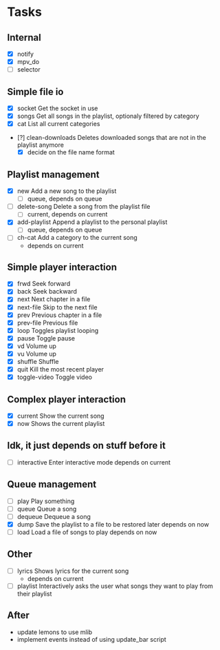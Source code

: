 
# Tasks

## Internal

 - [x] notify
 - [x] mpv_do
 - [ ] selector

## Simple file io

 - [x] socket             Get the socket in use
 - [x] songs              Get all songs in the playlist, optionaly filtered by category
 - [x] cat                List all current categories
 - [?] clean-downloads    Deletes downloaded songs that are not in the playlist anymore
     - [x] decide on the file name format

## Playlist management

 - [x] new                Add a new song to the playlist
     - [ ] queue, depends on queue
 - [ ] delete-song        Delete a song from the playlist file
     - [ ] current, depends on current
 - [x] add-playlist       Append a playlist to the personal playlist
     - [ ] queue, depends on queue
 - [ ] ch-cat             Add a category to the current song
     - depends on current

## Simple player interaction

 - [x] frwd               Seek forward
 - [x] back               Seek backward
 - [x] next               Next chapter in a file
 - [x] next-file          Skip to the next file
 - [x] prev               Previous chapter in a file
 - [x] prev-file          Previous file
 - [x] loop               Toggles playlist looping
 - [x] pause              Toggle pause
 - [x] vd                 Volume up
 - [x] vu                 Volume up
 - [x] shuffle            Shuffle
 - [x] quit               Kill the most recent player
 - [x] toggle-video       Toggle video

## Complex player interaction

 - [x] current            Show the current song
 - [x] now                Shows the current playlist

## Idk, it just depends on stuff before it

 - [ ] interactive        Enter interactive mode
     depends on current

## Queue management
 - [ ] play               Play something
 - [ ] queue              Queue a song
 - [ ] dequeue            Dequeue a song
 - [x] dump               Save the playlist to a file to be restored later
     depends on now
 - [ ] load               Load a file of songs to play
     depends on now

## Other

 - [ ] lyrics             Shows lyrics for the current song
     - depends on current
 - [ ] playlist           Interactively asks the user what songs they want to play from their playlist

## After

- update lemons to use mlib
- implement events instead of using update_bar script
